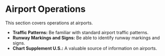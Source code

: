 # Airport Operations

This section covers operations at airports.

*   **Traffic Patterns:** Be familiar with standard airport traffic patterns.
*   **Runway Markings and Signs:** Be able to identify runway markings and signs.
*   **Chart Supplement U.S.:** A valuable source of information on airports.